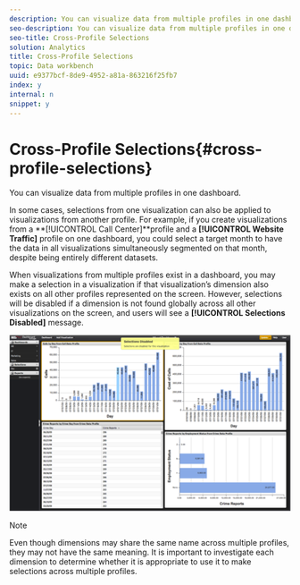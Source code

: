 ```yaml
---
description: You can visualize data from multiple profiles in one dashboard.
seo-description: You can visualize data from multiple profiles in one dashboard.
seo-title: Cross-Profile Selections
solution: Analytics
title: Cross-Profile Selections
topic: Data workbench
uuid: e9377bcf-8de9-4952-a81a-863216f25fb7
index: y
internal: n
snippet: y
---
```


# Cross-Profile Selections{#cross-profile-selections}

You can visualize data from multiple profiles in one dashboard.

In some cases, selections from one visualization can also be applied to visualizations from another profile. For example, if you create visualizations from a **[!UICONTROL Call Center]**profile and a **[!UICONTROL Website Traffic]** profile on one dashboard, you could select a target month to have the data in all visualizations simultaneously segmented on that month, despite being entirely different datasets.

When visualizations from multiple profiles exist in a dashboard, you may make a selection in a visualization if that visualization’s dimension also exists on all other profiles represented on the screen. However, selections will be disabled if a dimension is not found globally across all other visualizations on the screen, and users will see a **[!UICONTROL Selections Disabled]** message.

![](assets/selection_disabled.png)

>[!NOTE]
>
>Even though dimensions may share the same name across multiple profiles, they may not have the same meaning. It is important to investigate each dimension to determine whether it is appropriate to use it to make selections across multiple profiles.

